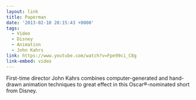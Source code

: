 ```yaml
---
layout: link
title: Paperman
date: '2013-02-10 20:15:43 +0000'
tags:
  - Video
  - Disney
  - Animation
  - John Kahrs
link: https://www.youtube.com/watch?v=Fpe99ci_C8g
link-embed: video
---
```

First-time director John Kahrs combines computer-generated and hand-drawn animation techniques to great effect in this Oscar®-nominated short from Disney.
